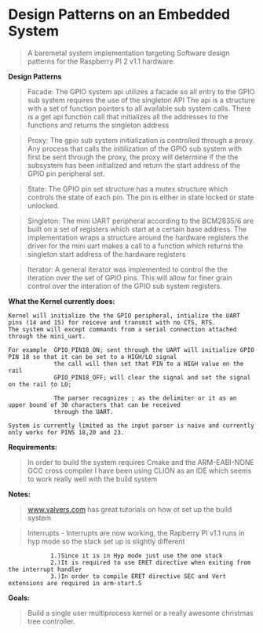 #  Design Patterns on an Embedded System

  >A baremetal system implementation targeting Software design patterns for the Raspberry PI 2 v1.1 hardware.

**Design Patterns**
   >Facade: 
	     The GPIO system api utilizes a facade so all entry to the GPIO sub system requires the use of the singleton API
	     The api is a structure with a set of function pointers to all available sub system calls. There is a get api function call
	     that initializes all the addresses to the functions and returns the singleton address
  
   >Proxy: 
	     The gpio sub system initialization is controlled through a proxy. Any process that calls the initilization of the
	     GPIO sub system with first be sent through the proxy, the proxy will determine if the the subsystem has been initialized and
	     return the start address of the GPIO pin peripheral set.

   >State:   The GPIO pin set structure has a mutex structure which controls the state of each pin. The pin is either in state locked or state unlocked.


   >Singleton: 
		The mini UART peripheral according to the BCM2835/6 are built on a set of registers which start at a certain base address.
	        The implementation wraps a structure around the hardware registers the driver for the mini uart makes a call
		to a function which returns the singleton start address of the hardware registers

  >Iterator:
		A general iterator was implemented to control the the iteration over the set of GPIO pins. This will allow for finer grain
		control over the interation of the GPIO sub system registers.
		 
 


**What the Kernel currently does:**

    Kernel will initialize the the GPIO peripheral, intialize the UART pins (14 and 15) for reiceve and transmit with no CTS, RTS.
	The system will except commands from a serial connection attached through the mini_uart.
	
	For example  GPIO_PIN18_ON; sent through the UART will initialize GPIO PIN 18 so that it can be set to a HIGH/LO signal
			     the call will then set that PIN to a HIGH value on the rail
		         GPIO_PIN18_OFF; will clear the signal and set the signal on the rail to LO;

		         The parser recognizes ; as the delimiter or it as an upper bound of 30 characters that can be received
		         through the UART.

	System is currently limited as the input parser is naive and currently only works for PINS 18,20 and 23.


**Requirements:**
  >In order to build the system requires Cmake and the ARM-EABI-NONE GCC cross compiler
  I have been using CLION as an IDE which seems to work really well with the build system

**Notes:**
  >www.valvers.com has great tutorials on how ot set up the build system

  >Interrupts - Interrupts are now working, the Rapberry PI v1.1 runs in hyp mode
                so the stack set up is slightly different

                1.)Since it is in Hyp mode just use the one stack
                2.)It is required to use ERET directive when exiting from the interrupt handler
                3.)In order to compile ERET directive SEC and Vert extensions are required in arm-start.S




**Goals:**
  >Build a single user multiprocess kernel or a really awesome christmas tree controller.
